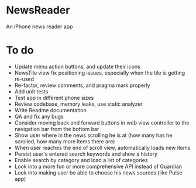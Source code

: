 # NewsReader
An iPhone news reader app

# To do
- Update menu action buttons, and update their icons
- NewsTile view fix positioning issues, especially when the tile is getting re-used
- Re-factor, review comments, and pragma mark properly
- Add unit tests
- Test app in different phone sizes
- Review codebase, memory leaks, use static analyzer
- Write Readme documentation
- QA and fix any bugs
- Consider moving back and forward buttons in web view controller to the navigation bar from the bottom bar
- Show user where in the news scrolling he is at (how many has he scrolled, how many more items there are)
- When user reaches the end of scroll view, automatically loads new items
- Persist user's entered search keywords and show a history
- Enable search by category and load a list of categories
- Look into a more fun or more comprehensive API instead of Guardian
- Look into making user be able to choose his news sources (like Pulse app)